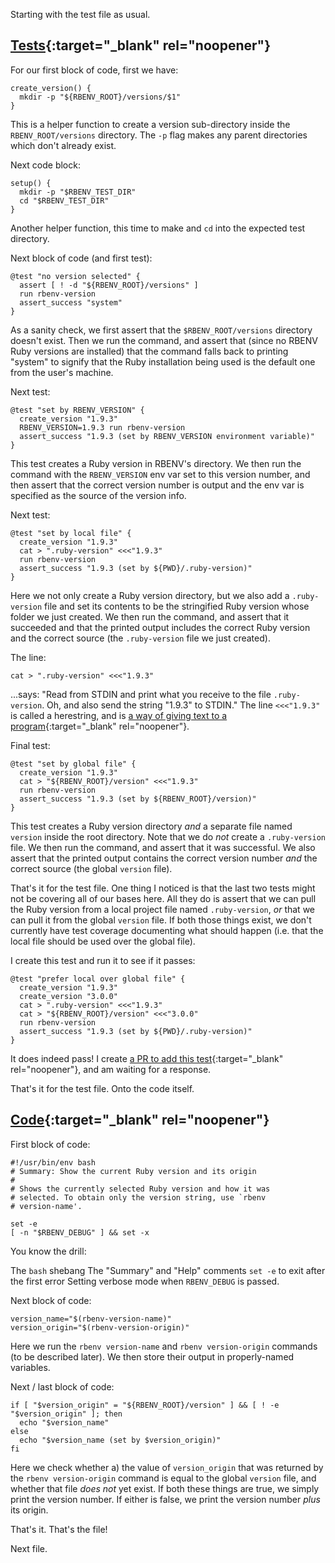 Starting with the test file as usual.

## [Tests](https://github.com/rbenv/rbenv/blob/c4395e58201966d9f90c12bd6b7342e389e7a4cb/test/version.bats){:target="_blank" rel="noopener"}

For our first block of code, first we have:

```
create_version() {
  mkdir -p "${RBENV_ROOT}/versions/$1"
}
```

This is a helper function to create a version sub-directory inside the `RBENV_ROOT/versions` directory.  The `-p` flag makes any parent directories which don't already exist.

Next code block:

```
setup() {
  mkdir -p "$RBENV_TEST_DIR"
  cd "$RBENV_TEST_DIR"
}
```

Another helper function, this time to make and `cd` into the expected test directory.

Next block of code (and first test):

```
@test "no version selected" {
  assert [ ! -d "${RBENV_ROOT}/versions" ]
  run rbenv-version
  assert_success "system"
}
```

As a sanity check, we first assert that the `$RBENV_ROOT/versions` directory doesn't exist.  Then we run the command, and assert that (since no RBENV Ruby versions are installed) that the command falls back to printing "system" to signify that the Ruby installation being used is the default one from the user's machine.

Next test:

```
@test "set by RBENV_VERSION" {
  create_version "1.9.3"
  RBENV_VERSION=1.9.3 run rbenv-version
  assert_success "1.9.3 (set by RBENV_VERSION environment variable)"
}
```

This test creates a Ruby version in RBENV's directory.  We then run the command with the `RBENV_VERSION` env var set to this version number, and then assert that the correct version number is output and the env var is specified as the source of the version info.

Next test:

```
@test "set by local file" {
  create_version "1.9.3"
  cat > ".ruby-version" <<<"1.9.3"
  run rbenv-version
  assert_success "1.9.3 (set by ${PWD}/.ruby-version)"
}
```

Here we not only create a Ruby version directory, but we also add a `.ruby-version` file and set its contents to be the stringified Ruby version whose folder we just created.  We then run the command, and assert that it succeeded and that the printed output includes the correct Ruby version and the correct source (the `.ruby-version` file we just created).

The line:

```
cat > ".ruby-version" <<<"1.9.3"
```

...says: "Read from STDIN and print what you receive to the file `.ruby-version`.  Oh, and also send the string "1.9.3" to STDIN."  The line `<<<"1.9.3"` is called a herestring, and is [a way of giving text to a program](https://web.archive.org/web/20220605071257/https://askubuntu.com/questions/678915/whats-the-difference-between-and-in-bash){:target="_blank" rel="noopener"}.

Final test:

```
@test "set by global file" {
  create_version "1.9.3"
  cat > "${RBENV_ROOT}/version" <<<"1.9.3"
  run rbenv-version
  assert_success "1.9.3 (set by ${RBENV_ROOT}/version)"
}
```

This test creates a Ruby version directory *and* a separate file named `version` inside the root directory.  Note that we do *not* create a `.ruby-version` file.  We then run the command, and assert that it was successful.  We also assert that the printed output contains the correct version number *and* the correct source (the global `version` file).

That's it for the test file.  One thing I noticed is that the last two tests might not be covering all of our bases here.  All they do is assert that we can pull the Ruby version from a local project file named `.ruby-version`, *or* that we can pull it from the global `version` file.  If both those things exist, we don't currently have test coverage documenting what should happen (i.e. that the local file should be used over the global file).

I create this test and run it to see if it passes:

```
@test "prefer local over global file" {
  create_version "1.9.3"
  create_version "3.0.0"
  cat > ".ruby-version" <<<"1.9.3"
  cat > "${RBENV_ROOT}/version" <<<"3.0.0"
  run rbenv-version
  assert_success "1.9.3 (set by ${PWD}/.ruby-version)"
}
```

It does indeed pass!  I create [a PR to add this test](https://github.com/rbenv/rbenv/pull/1456){:target="_blank" rel="noopener"}, and am waiting for a response.

That's it for the test file.  Onto the code itself.

## [Code](https://github.com/rbenv/rbenv/blob/c4395e58201966d9f90c12bd6b7342e389e7a4cb/libexec/rbenv-version){:target="_blank" rel="noopener"}

First block of code:

```
#!/usr/bin/env bash
# Summary: Show the current Ruby version and its origin
#
# Shows the currently selected Ruby version and how it was
# selected. To obtain only the version string, use `rbenv
# version-name'.

set -e
[ -n "$RBENV_DEBUG" ] && set -x
```

You know the drill:

The `bash` shebang
The "Summary" and "Help" comments
`set -e` to exit after the first error
Setting verbose mode when `RBENV_DEBUG` is passed.

Next block of code:

```
version_name="$(rbenv-version-name)"
version_origin="$(rbenv-version-origin)"
```

Here we run the `rbenv version-name` and `rbenv version-origin` commands (to be described later).  We then store their output in properly-named variables.

Next / last block of code:

```
if [ "$version_origin" = "${RBENV_ROOT}/version" ] && [ ! -e "$version_origin" ]; then
  echo "$version_name"
else
  echo "$version_name (set by $version_origin)"
fi
```

Here we check whether a) the value of `version_origin` that was returned by the `rbenv version-origin` command is equal to the global `version` file, and whether that file *does not* yet exist.  If both these things are true, we simply print the version number.  If either is false, we print the version number *plus* its origin.

That's it.  That's the file!

Next file.
